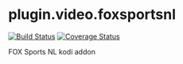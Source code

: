 # plugin.video.foxsportsnl
[![Build Status](https://travis-ci.org/ErwinJunge/plugin.video.foxsportsnl.svg?branch=master)](https://travis-ci.org/ErwinJunge/plugin.video.foxsportsnl)
[![Coverage Status](https://coveralls.io/repos/github/ErwinJunge/plugin.video.foxsportsnl/badge.svg?branch=master)](https://coveralls.io/github/ErwinJunge/plugin.video.foxsportsnl?branch=master)

FOX Sports NL kodi addon
